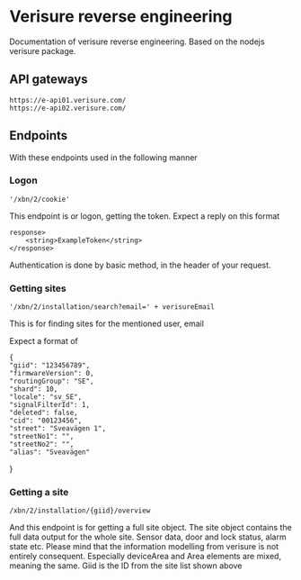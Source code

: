 # Verisure reverse engineering
Documentation of verisure reverse engineering. Based on the nodejs verisure package.

## API gateways

	https://e-api01.verisure.com/
	https://e-api02.verisure.com/

## Endpoints
With these endpoints used in the following manner

### Logon
	'/xbn/2/cookie'
This endpoint is or logon, getting the token. Expect a reply on this format

	response>
		<string>ExampleToken</string>
	</response>

Authentication is done by basic method, in the header of your request. 

### Getting sites
	'/xbn/2/installation/search?email=' + verisureEmail
This is for finding sites for the mentioned user, email

Expect a format of

	{
    "giid": "123456789",
    "firmwareVersion": 0,
    "routingGroup": "SE",
    "shard": 10,
    "locale": "sv_SE",
    "signalFilterId": 1,
    "deleted": false,
    "cid": "00123456",
    "street": "Sveavägen 1",
    "streetNo1": "",
    "streetNo2": "",
    "alias": "Sveavägen"
  }

### Getting a site
	/xbn/2/installation/{giid}/overview
And this endpoint is for getting a full site object. The site object contains the full data output for the whole site. Sensor data, door and lock status, alarm state etc. Please mind that the information modelling from verisure is not entirely consequent. Especially deviceArea and Area elements are mixed, meaning the same. Giid is the ID from the site list shown above


